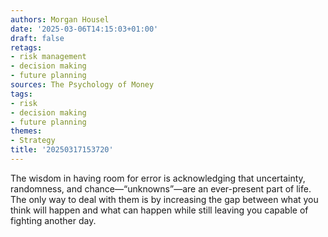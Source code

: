```yaml
---
authors: Morgan Housel
date: '2025-03-06T14:15:03+01:00'
draft: false
retags:
- risk management
- decision making
- future planning
sources: The Psychology of Money
tags:
- risk
- decision making
- future planning
themes:
- Strategy
title: '20250317153720'
---
```


The wisdom in having room for error is acknowledging that uncertainty, randomness, and chance—“unknowns”—are an
ever-present part of life. The only way to deal with them is by increasing the gap between what you think will happen
and what can happen while still leaving you capable of fighting another day.